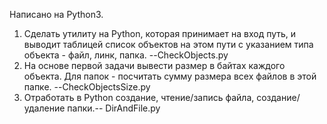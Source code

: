 Написано на Python3.
1. Cделать утилиту на Python, которая принимает на вход путь, и выводит таблицей список объектов на этом пути с указанием типа объекта - файл, линк, папка. --CheckObjects.py
2. На основе первой задачи вывести размер в байтах каждого объекта. Для папок - посчитать сумму размера всех файлов в этой папке. --CheckObjectsSize.py
3. Отработать в Python создание, чтение/запись файла, создание/удаление папки.-- DirAndFile.py
